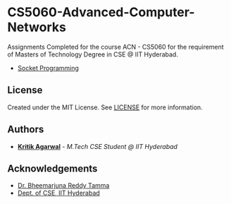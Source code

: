 # CS5060-Advanced-Computer-Networks
Assignments Completed for the course ACN - CS5060 for the requirement of Masters of Technology Degree in CSE @ IIT Hyderabad.

* [Socket Programming](https://github.com/AgarwalKritik/CS5060-Advanced-Computer-Networks/tree/main/Socket%20Programming)

## License

Created under the MIT License. See [LICENSE](https://github.com/AgarwalKritik/CS5060-Advanced-Computer-Networks/blob/main/LICENSE) for more information.

## Authors

* **[Kritik Agarwal](https://github.com/AgarwalKritik/)** - *M.Tech CSE Student @ IIT Hyderabad*

## Acknowledgements

* [Dr. Bheemarjuna Reddy Tamma](https://people.iith.ac.in/tbr/)
* [Dept. of CSE, IIT Hyderabad](https://cse.iith.ac.in)
